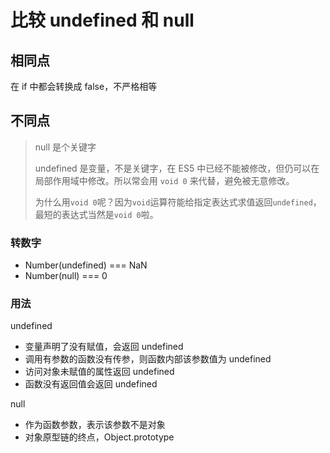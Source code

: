 # 比较 undefined 和 null

## 相同点

在 if 中都会转换成 false，不严格相等

## 不同点

> null 是个关键字
>
> undefined 是变量，不是关键字，在 ES5 中已经不能被修改，但仍可以在局部作用域中修改。所以常会用 `void 0` 来代替，避免被无意修改。
>
> 为什么用`void 0`呢？因为`void`运算符能给指定表达式求值返回`undefined`，最短的表达式当然是`void 0`啦。

### 转数字

- Number(undefined) === NaN
- Number(null) === 0

### 用法

undefined

- 变量声明了没有赋值，会返回 undefined
- 调用有参数的函数没有传参，则函数内部该参数值为 undefined
- 访问对象未赋值的属性返回 undefined
- 函数没有返回值会返回 undefined

null

- 作为函数参数，表示该参数不是对象
- 对象原型链的终点，Object.prototype

